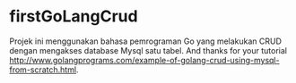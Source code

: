 # firstGoLangCrud
Projek ini menggunakan bahasa pemrograman Go yang melakukan CRUD dengan mengakses database Mysql satu tabel. And thanks for your tutorial http://www.golangprograms.com/example-of-golang-crud-using-mysql-from-scratch.html.
